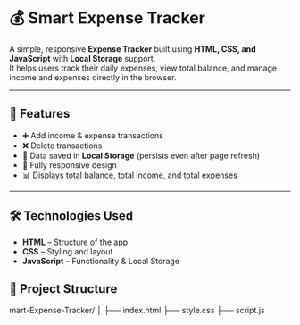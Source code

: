 # 💰 Smart Expense Tracker

A simple, responsive **Expense Tracker** built using **HTML, CSS, and JavaScript** with **Local Storage** support.  
It helps users track their daily expenses, view total balance, and manage income and expenses directly in the browser.

---

## 🚀 Features
- ➕ Add income & expense transactions
- ❌ Delete transactions
- 💾 Data saved in **Local Storage** (persists even after page refresh)
- 📱 Fully responsive design
- 📊 Displays total balance, total income, and total expenses

---

## 🛠 Technologies Used
- **HTML** – Structure of the app
- **CSS** – Styling and layout
- **JavaScript** – Functionality & Local Storage

## 📂 Project Structure
mart-Expense-Tracker/
│
├── index.html 
├── style.css 
├── script.js 
